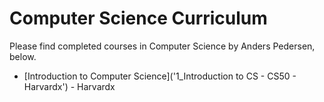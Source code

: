 # Computer Science Curriculum

Please find completed courses in Computer Science by Anders Pedersen, below.
* [Introduction to Computer Science]('1_Introduction to CS - CS50 - Harvardx') - Harvardx
